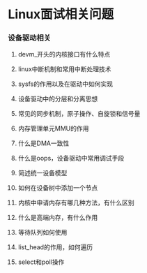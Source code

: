 # Linux面试相关问题

### 设备驱动相关

1. devm_开头的内核接口有什么特点

   

2. linux中断机制和常用中断处理技术

   

3.  sysfs的作用以及在驱动中如何实现

   

4.  设备驱动中的分层和分离思想

   

5. 常见的同步机制，原子操作、自旋锁和信号量

   

6. 内存管理单元MMU的作用

   

7. 什么是DMA一致性

   

8. 什么是oops，设备驱动中常用调试手段

   

9. 简述统一设备模型

   

10. 如何在设备树中添加一个节点

    

11. 内核中申请内存有哪几种方法，有什么区别

    

12. 什么是高端内存，有什么作用

    

13. 等待队列如何使用

    

14. list_head的作用，如何遍历

    

15. select和poll操作



